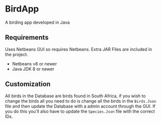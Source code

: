 # BirdApp
A birding app developed in Java

## Requirements 

Uses Netbeans GUI so requires Netbeans. Extra JAR Files are included in the project.
- Netbeans v8 or newer
- Java JDK 8 or newer

## Customization
All birds in the Database are birds found in South Africa, if you wish to change the birds all you need to do is change all the birds in the `Birds.Json` file and then update the Database with a admin account through the GUI. If you do this you'll also have to update the `Species.Json` file with the correct IDs.
